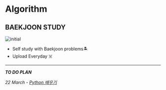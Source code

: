 # Algorithm
## BAEKJOON STUDY
![initial](https://i.pinimg.com/474x/7f/f8/39/7ff839e423dd5960a135303ed20874d6.jpg)

- Self study with Baekjoon problems🏝 
- Upload Everyday ☠️



-------------------------------------------------------

***TO DO PLAN***

*22 March - [Python 배우기](https://www.acmicpc.net/workbook/view/459)*